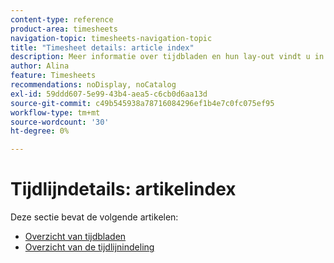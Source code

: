 ```yaml
---
content-type: reference
product-area: timesheets
navigation-topic: timesheets-navigation-topic
title: "Timesheet details: article index"
description: Meer informatie over tijdbladen en hun lay-out vindt u in de volgende artikelen.
author: Alina
feature: Timesheets
recommendations: noDisplay, noCatalog
exl-id: 59ddd607-5e99-43b4-aea5-c6cb0d6aa13d
source-git-commit: c49b545938a78716084296ef1b4e7c0fc075ef95
workflow-type: tm+mt
source-wordcount: '30'
ht-degree: 0%

---
```


# Tijdlijndetails: artikelindex

Deze sectie bevat de volgende artikelen:

* [Overzicht van tijdbladen](../../timesheets/timesheets/timesheets-overview.md)
* [Overzicht van de tijdlijnindeling](../../timesheets/timesheets/timesheet-layout.md)
